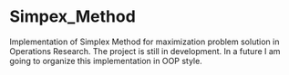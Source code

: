 # Simpex_Method
Implementation of Simplex Method for maximization problem solution in Operations Research.
The project is still in development. In a future I am going to organize this implementation in OOP style.
